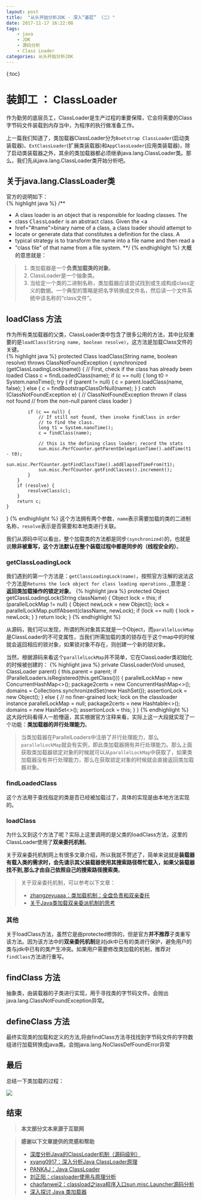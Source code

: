 ```yaml
---
layout: post
title:  "从头开始分析JDK - 深入“基层” （二）"
date: 2017-11-17 16:22:08
tags: 
    - java
    - JDK
    - 源码分析
    - Class Loader
categories: 从头开始分析JDK
---
```


{:toc}

# 装卸工 ： ClassLoader

作为勤劳的底层员工，ClassLoader是生产过程的重要保障，它会将需要的Class字节码文件装载到内存当中，为程序的执行做准备工作。

上一篇我们知道了，类加载器ClassLoader分为`Bootstrap ClassLoader`(启动类装载器)、`ExtClassLoader`(扩展类装载器)和`AppClassLoader`(应用类装载器)，除了启动类装载器之外，其余的类加载器都必须继承java.lang.ClassLoader类。那么，我们先从java.lang.ClassLoader类开始分析吧。

<!--more-->

关于java.lang.ClassLoader类
--

官方的说明如下：  
{% highlight java %}
 /**
 * A class loader is an object that is responsible for loading classes. The
 * class <tt>ClassLoader</tt> is an abstract class.  Given the <a
 * href="#name">binary name</a> of a class, a class loader should attempt to
 * locate or generate data that constitutes a definition for the class.  A
 * typical strategy is to transform the name into a file name and then read a
 * "class file" of that name from a file system.
 **/
{% endhighlight %}
大概的意思就是：
> 1. 类加载器是一个**负责加载类的对象**。  
> 2. ClassLoader是一个抽象类。
> 3. 当给定一个类的二进制名称，类加载器应该尝试找到或生成构成class定义的数据。一个典型的策略是把名字转换成文件名，然后读一个文件系统中该名称的“class文件”。

## loadClass 方法

作为所有类加载器的父类，ClassLoader类中包含了很多公用的方法，其中比较重要的是`loadClass(String name, boolean resolve)`，这方法是加载Class文件的关键。  
{% highlight java %}
protected Class<?> loadClass(String name, boolean resolve) throws ClassNotFoundException
{
    synchronized (getClassLoadingLock(name)) {
        // First, check if the class has already been loaded
        Class<?> c = findLoadedClass(name);
        if (c == null) {
            long t0 = System.nanoTime();
            try {
                if (parent != null) {
                    c = parent.loadClass(name, false);
                } else {
                    c = findBootstrapClassOrNull(name);
                }
            } catch (ClassNotFoundException e) {
                // ClassNotFoundException thrown if class not found
                // from the non-null parent class loader
            }

            if (c == null) {
                // If still not found, then invoke findClass in order
                // to find the class.
                long t1 = System.nanoTime();
                c = findClass(name);

                // this is the defining class loader; record the stats
                sun.misc.PerfCounter.getParentDelegationTime().addTime(t1 - t0);
                sun.misc.PerfCounter.getFindClassTime().addElapsedTimeFrom(t1);
                sun.misc.PerfCounter.getFindClasses().increment();
            }
        }
        if (resolve) {
            resolveClass(c);
        }
        return c;
    }
}
{% endhighlight %}
这个方法拥有两个参数，`name`表示需要加载的类的二进制名称，`resolve`表示是否需要和本地类进行关联。

我们从源码中可以看出，整个加载类的方法都是同步`(synchronized)`的，也就是说**除非被重写，这个方法默认在整个装载过程中都是同步的（线程安全的）**。

### getClassLoadingLock
我们遇到的第一个方法是：`getClassLoadingLock(name)`，按照官方注解的说法这个方法是`Returns the lock object for class loading operations.`,意思是：**返回类加载操作的锁定对象**。
{% highlight java %}
protected Object getClassLoadingLock(String className) {
    Object lock = this;
    if (parallelLockMap != null) {
        Object newLock = new Object();
        lock = parallelLockMap.putIfAbsent(className, newLock);
        if (lock == null) {
            lock = newLock;
        }
    }
    return lock;
}
{% endhighlight %}  

从源码，我们可以发现，所谓的所对象其实就是一个Object，而`parallelLockMap`是ClassLoader的不可变属性，当我们所需加载的类的锁存在于这个map中的时候就会返回相应的锁对象，如果锁对象不存在，则创建一个新的锁对象。

当然，根据源码来看这个`parallelLockMap`并不简单，它在ClassLoader类初始化的时候被创建的：
{% highlight java %}
private ClassLoader(Void unused, ClassLoader parent) {
    this.parent = parent;
    if (ParallelLoaders.isRegistered(this.getClass())) {
        parallelLockMap = new ConcurrentHashMap<>();
        package2certs = new ConcurrentHashMap<>();
        domains =
            Collections.synchronizedSet(new HashSet<ProtectionDomain>());
        assertionLock = new Object();
    } else {
        // no finer-grained lock; lock on the classloader instance
        parallelLockMap = null;
        package2certs = new Hashtable<>();
        domains = new HashSet<>();
        assertionLock = this;
    }
}
{% endhighlight %}
这大段代码看得人一脸懵逼，其实根据官方注释来看，实际上这一大段就实现了一个功能：**类加载器的并行处理能力**。
>当类加载器在ParallelLoaders中注册了并行处理能力，那么`parallelLockMap`就会有实例，即此类加载器拥有并行处理能力。那么上面获取类加载器锁定对象的时候就可以从`parallelLockMap`中获取了，如果类加载器没有并行处理能力，那么在获取锁定对象的时候就会直接返回类加载器对象。

### findLoadedClass
这个方法用于查找指定的类是否已经被加载过了，具体的实现是由本地方法实现的。

### loadClass
为什么又到这个方法了呢？实际上这里调用的是父类的loadClass方法，这里的ClassLoader使用了**双亲委托机制**。

关于双亲委托机制网上有很多文章介绍，所以我就不赘述了，简单来说就是**装载器有载入类的需求时，会先请示其父装载器使用其搜索路径帮忙载入，如果父装载器找不到,那么才由自己依照自己的搜索路径搜索类**。

>关于双亲委托机制，可以参考以下文章：  
> - [zhangzeyuaaa：类加载机制：全盘负责和双亲委托](http://blog.csdn.net/zhangzeyuaaa/article/details/42499839)  
> - [关于Java类加载双亲委派机制的思考](https://www.cnblogs.com/lanxuezaipiao/p/4138511.html)

### 其他

关于loadClass方法，虽然它是由protected修饰的，但是官方**并不推荐**子类重写该方法。因为该方法中的**双亲委托机制**是对jdk中已有的类进行保护，避免用户的类与jdk中已有的类产生冲突。如果用户需要修改类加载的机制，推荐对`findClass`方法进行重写。

## findClass 方法 

抽象类，由装载器的子类进行实现，用于寻找类的字节码文件。会抛出java.lang.ClassNotFoundException异常。

## defineClass 方法

最终实现类的加载和定义的方法,将由findClass方法寻找找到字节码文件的字符数组进行加载转换成java类。会抛java.lang.NoClassDefFoundError异常

## 最后

总结一下类加载的过程：

![](https://s1.ax1x.com/2017/11/20/2M5IP.jpg)

## 结束

>**本文部分文本来源于互联网**

>**感谢以下文章提供的灵感和帮助**  
> - [ 深度分析Java的ClassLoader机制（源码级别）](http://www.hollischuang.com/archives/199)  
> - [ xyang0917：深入分析Java ClassLoader原理](http://blog.csdn.net/xyang81/article/details/7292380)  
> - [ PANKAJ：Java ClassLoader ](https://www.journaldev.com/349/java-classloader)  
> - [ 刘正阳：classloader使用与原理分析](https://liuzhengyang.github.io/2016/09/28/classloader/)  
> - [chaofanwei2：classload之java程序入口sun.misc.Launcher源码分析](http://blog.csdn.net/chaofanwei2/article/details/51335278)  
> - [深入探讨 Java 类加载器](https://www.ibm.com/developerworks/cn/java/j-lo-classloader/index.html)